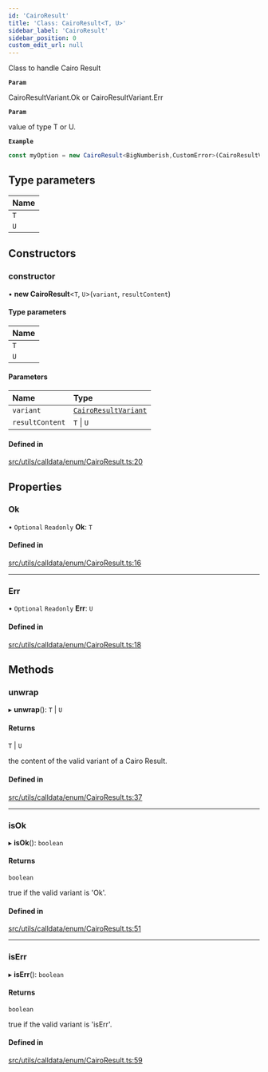 ```yaml
---
id: 'CairoResult'
title: 'Class: CairoResult<T, U>'
sidebar_label: 'CairoResult'
sidebar_position: 0
custom_edit_url: null
---
```


Class to handle Cairo Result

**`Param`**

CairoResultVariant.Ok or CairoResultVariant.Err

**`Param`**

value of type T or U.

**`Example`**

```typescript
const myOption = new CairoResult<BigNumberish,CustomError>(CairoResultVariant.Ok, "0x54dda8");
```

## Type parameters

| Name |
| :--- |
| `T`  |
| `U`  |

## Constructors

### constructor

• **new CairoResult**<`T`, `U`\>(`variant`, `resultContent`)

#### Type parameters

| Name |
| :--- |
| `T`  |
| `U`  |

#### Parameters

| Name            | Type                                                   |
| :-------------- | :----------------------------------------------------- |
| `variant`       | [`CairoResultVariant`](../enums/CairoResultVariant.md) |
| `resultContent` | `T` \| `U`                                             |

#### Defined in

[src/utils/calldata/enum/CairoResult.ts:20](https://github.com/starknet-io/starknet.js/blob/v5.19.5/src/utils/calldata/enum/CairoResult.ts#L20)

## Properties

### Ok

• `Optional` `Readonly` **Ok**: `T`

#### Defined in

[src/utils/calldata/enum/CairoResult.ts:16](https://github.com/starknet-io/starknet.js/blob/v5.19.5/src/utils/calldata/enum/CairoResult.ts#L16)

---

### Err

• `Optional` `Readonly` **Err**: `U`

#### Defined in

[src/utils/calldata/enum/CairoResult.ts:18](https://github.com/starknet-io/starknet.js/blob/v5.19.5/src/utils/calldata/enum/CairoResult.ts#L18)

## Methods

### unwrap

▸ **unwrap**(): `T` \| `U`

#### Returns

`T` \| `U`

the content of the valid variant of a Cairo Result.

#### Defined in

[src/utils/calldata/enum/CairoResult.ts:37](https://github.com/starknet-io/starknet.js/blob/v5.19.5/src/utils/calldata/enum/CairoResult.ts#L37)

---

### isOk

▸ **isOk**(): `boolean`

#### Returns

`boolean`

true if the valid variant is 'Ok'.

#### Defined in

[src/utils/calldata/enum/CairoResult.ts:51](https://github.com/starknet-io/starknet.js/blob/v5.19.5/src/utils/calldata/enum/CairoResult.ts#L51)

---

### isErr

▸ **isErr**(): `boolean`

#### Returns

`boolean`

true if the valid variant is 'isErr'.

#### Defined in

[src/utils/calldata/enum/CairoResult.ts:59](https://github.com/starknet-io/starknet.js/blob/v5.19.5/src/utils/calldata/enum/CairoResult.ts#L59)
